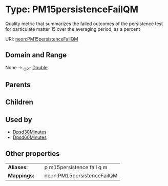 
# Type: PM15persistenceFailQM


Quality metric that summarizes  the failed outcomes of the persistence test for particulate matter 15 over the averaging period, as a percent

URI: [neon:PM15persistenceFailQM](https://data.neonscience.org/PM15persistenceFailQM)


## Domain and Range

None ->  <sub>OPT</sub> [Double](types/Double.md)

## Parents


## Children


## Used by

 * [Dpsd30Minutes](Dpsd30Minutes.md)
 * [Dpsd60Minutes](Dpsd60Minutes.md)

## Other properties

|  |  |  |
| --- | --- | --- |
| **Aliases:** | | p m15persistence fail q m |
| **Mappings:** | | neon:PM15persistenceFailQM |

